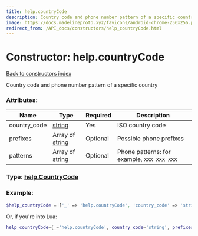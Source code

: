 ```yaml
---
title: help.countryCode
description: Country code and phone number pattern of a specific country
image: https://docs.madelineproto.xyz/favicons/android-chrome-256x256.png
redirect_from: /API_docs/constructors/help_countryCode.html
---
```

# Constructor: help.countryCode  
[Back to constructors index](index.md)



Country code and phone number pattern of a specific country

### Attributes:

| Name     |    Type       | Required | Description |
|----------|---------------|----------|-------------|
|country\_code|[string](../types/string.md) | Yes|ISO country code|
|prefixes|Array of [string](../types/string.md) | Optional|Possible phone prefixes|
|patterns|Array of [string](../types/string.md) | Optional|Phone patterns: for example, `XXX XXX XXX`|



### Type: [help.CountryCode](../types/help.CountryCode.md)


### Example:

```php
$help_countryCode = ['_' => 'help.countryCode', 'country_code' => 'string', 'prefixes' => ['string', 'string'], 'patterns' => ['string', 'string']];
```  


Or, if you're into Lua:

```lua
help_countryCode={_='help.countryCode', country_code='string', prefixes={'string'}, patterns={'string'}}

```


